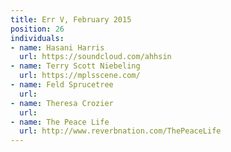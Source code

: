 ```yaml
---
title: Err V, February 2015
position: 26
individuals:
- name: Hasani Harris
  url: https://soundcloud.com/ahhsin
- name: Terry Scott Niebeling
  url: https://mplsscene.com/
- name: Feld Sprucetree
  url: 
- name: Theresa Crozier
  url: 
- name: The Peace Life
  url: http://www.reverbnation.com/ThePeaceLife
---
```


